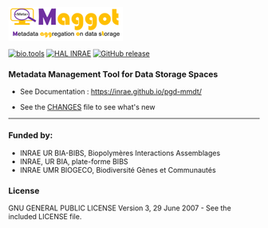 ![Logo](web/img/logo.png)

[![bio.tools](https://img.shields.io/badge/bio.tools-maggot-orange)](https://bio.tools/maggot)
[![HAL INRAE](https://img.shields.io/badge/HAL%20INRAE-04873759-green)](https://hal.inrae.fr/hal-04873759)
[![GitHub release](https://img.shields.io/badge/release-2.3-blue)](https://github.com/inrae/pgd-mmdt/releases/tag/2.3)

### Metadata Management Tool for Data Storage Spaces

* See Documentation : https://inrae.github.io/pgd-mmdt/

* See the [CHANGES](https://github.com/inrae/pgd-mmdt/blob/main/CHANGES.md) file to see what's new

------

### Funded by:

* INRAE UR BIA-BIBS, Biopolymères Interactions Assemblages
* INRAE, UR BIA, plate-forme BIBS
* INRAE UMR BIOGECO, Biodiversité Gènes et Communautés

### License

GNU GENERAL PUBLIC LICENSE Version 3, 29 June 2007 - See the included LICENSE file.


